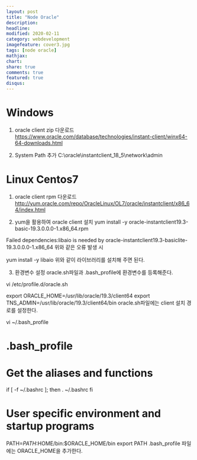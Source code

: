 ```yaml
---
layout: post
title: "Node Oracle"
description: 
headline: 
modified: 2020-02-11
category: webdevelopment
imagefeature: cover3.jpg
tags: [node oracle]
mathjax: 
chart: 
share: true
comments: true
featured: true
disqus:
---
```


# Windows


1. oracle client zip 다운로드
https://www.oracle.com/database/technologies/instant-client/winx64-64-downloads.html

2. System Path 추가
C:\oracle\instantclient_18_5\network\admin


# Linux Centos7

1. oracle client rpm 다운로드
http://yum.oracle.com/repo/OracleLinux/OL7/oracle/instantclient/x86_64/index.html

2. yum을 활용하여 oracle client 설치
yum install -y oracle-instantclient19.3-basic-19.3.0.0.0-1.x86_64.rpm


Failed dependencies:libaio is needed by oracle-instantclient19.3-basiclite-19.3.0.0.0-1.x86_64
위와 같은 오류 발생 시

yum install -y libaio
위와 같이 라이브러리를 설치해 주면 된다.



3. 환경변수 설정
oracle.sh파일과 .bash_profile에 환경변수를 등록해준다.

vi /etc/profile.d/oracle.sh

export ORACLE_HOME=/usr/lib/oracle/19.3/client64
export TNS_ADMIN=/usr/lib/oracle/19.3/client64/bin
oracle.sh파일에는 client 설치 경로를 설정한다.


vi ~/.bash_profile 

# .bash_profile
# Get the aliases and functions
if [ -f ~/.bashrc ]; then
. ~/.bashrc
fi
# User specific environment and startup programs
PATH=$PATH:$HOME/bin:$ORACLE_HOME/bin 
export PATH
.bash_profile 파일에는 ORACLE_HOME을 추가한다.

